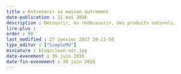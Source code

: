 ```yaml
---
title : Entretenir sa maison autrement
date-publication : 11 mai 2016
description : Découvrir, ou redécouvrir, des produits naturels.
lire-plus : 
order : 98
last_modified : 27 Janvier 2017 10-11-58
type_editor : ["SimpleMd"]
miniature : blog/clean-air.jpg
date-evenement : 30 juin 2016
date-fin-evenement : 30 juin 2016
---
```

